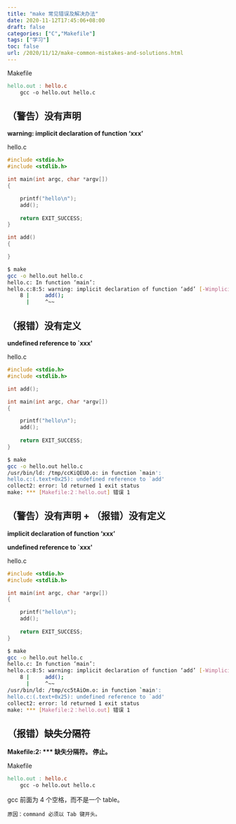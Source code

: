 ```yaml
---
title: "make 常见错误及解决办法"
date: 2020-11-12T17:45:06+08:00
draft: false
categories: ["C","Makefile"]
tags: ["学习"]
toc: false
url: /2020/11/12/make-common-mistakes-and-solutions.html
---
```


Makefile

```makefile
hello.out : hello.c
	gcc -o hello.out hello.c
```

## （警告）没有声明

**warning: implicit declaration of function ‘xxx’**

hello.c

```c
#include <stdio.h>
#include <stdlib.h>

int main(int argc, char *argv[])
{

    printf("hello\n");
    add();
    
	return EXIT_SUCCESS;
}

int add()
{

}
```

```bash
$ make
gcc -o hello.out hello.c
hello.c: In function ‘main’:
hello.c:8:5: warning: implicit declaration of function ‘add’ [-Wimplicit-function-declaration]
    8 |     add();
      |     ^~~
```

## （报错）没有定义

**undefined reference to `xxx'**

hello.c

```c
#include <stdio.h>
#include <stdlib.h>

int add();

int main(int argc, char *argv[])
{

    printf("hello\n");
    add();
    
	return EXIT_SUCCESS;
}
```

```bash
$ make
gcc -o hello.out hello.c
/usr/bin/ld: /tmp/ccKiQEUO.o: in function `main':
hello.c:(.text+0x25): undefined reference to `add'
collect2: error: ld returned 1 exit status
make: *** [Makefile:2：hello.out] 错误 1
```

## （警告）没有声明 + （报错）没有定义

**implicit declaration of function ‘xxx’**

**undefined reference to `xxx'**

hello.c

```c
#include <stdio.h>
#include <stdlib.h>

int main(int argc, char *argv[])
{

    printf("hello\n");
    add();
    
	return EXIT_SUCCESS;
}
```

```bash
$ make
gcc -o hello.out hello.c
hello.c: In function ‘main’:
hello.c:8:5: warning: implicit declaration of function ‘add’ [-Wimplicit-function-declaration]
    8 |     add();
      |     ^~~
/usr/bin/ld: /tmp/cc5tAiOm.o: in function `main':
hello.c:(.text+0x25): undefined reference to `add'
collect2: error: ld returned 1 exit status
make: *** [Makefile:2：hello.out] 错误 1
```

## （报错）缺失分隔符

**Makefile:2: \*\*\* 缺失分隔符。 停止。**

Makefile

```makefile
hello.out : hello.c
    gcc -o hello.out hello.c
```

gcc 前面为 4 个空格，而不是一个 table。

`原因：command 必须以 Tab 键开头。`